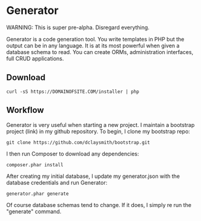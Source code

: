 Generator
=========

WARNING: This is super pre-alpha. Disregard everything.

Generator is a code generation tool. You write templates in PHP but the output can be in any language. It is at its most powerful when given a database schema to read. You can create ORMs, administration interfaces, full CRUD applications.

Download
--------

`curl -sS https://DOMAINOFSITE.COM/installer | php`

Workflow
--------

Generator is very useful when starting a new project. I maintain a bootstrap project (link) in my github repository. To begin, I clone my bootstrap repo:

`git clone https://github.com/dclaysmith/bootstrap.git`

I then run Composer to download any dependencies:

`composer.phar install`

After creating my initial database, I update my generator.json with the database credentials and run Generator:

`generator.phar generate`

Of course database schemas tend to change. If it does, I simply re run the "generate" command. 